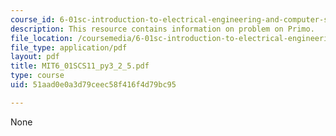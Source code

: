```yaml
---
course_id: 6-01sc-introduction-to-electrical-engineering-and-computer-science-i-spring-2011
description: This resource contains information on problem on Primo.
file_location: /coursemedia/6-01sc-introduction-to-electrical-engineering-and-computer-science-i-spring-2011/51aad0e0a3d79ceec58f416f4d79bc95_MIT6_01SCS11_py3_2_5.pdf
file_type: application/pdf
layout: pdf
title: MIT6_01SCS11_py3_2_5.pdf
type: course
uid: 51aad0e0a3d79ceec58f416f4d79bc95

---
```

None